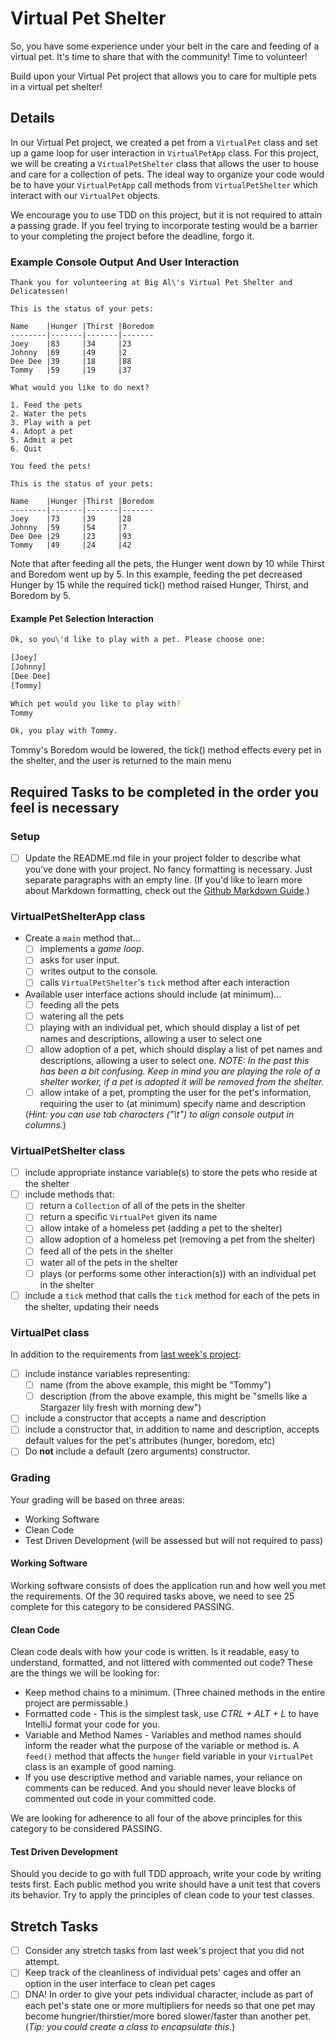 # Virtual Pet Shelter

So, you have some experience under your belt in the care and feeding of a virtual pet. 
It's time to share that with the community! Time to volunteer! 

Build upon your Virtual Pet project that allows you to care for multiple pets in a 
virtual pet shelter!

## Details

In our Virtual Pet project, we created a pet from a `VirtualPet` class 
and set up a game loop for user interaction in `VirtualPetApp` class. For this 
project, we will be creating a `VirtualPetShelter` class that allows the user to
 house and care for a collection of pets. The ideal way to organize your code would 
 be to have your `VirtualPetApp` call methods from `VirtualPetShelter` which interact 
 with our `VirtualPet` objects. 

We encourage you to use TDD on this project, but it is not required to attain a passing 
grade. If you feel trying to incorporate testing would be a barrier to your completing the 
project before the deadline, forgo it. 

### Example Console Output And User Interaction

```
Thank you for volunteering at Big Al\'s Virtual Pet Shelter and Delicatessen!

This is the status of your pets:

Name	|Hunger	|Thirst	|Boredom
--------|-------|-------|-------
Joey	|83     |34     |23
Johnny	|69     |49     |2
Dee Dee	|39     |18     |88
Tommy	|59     |19     |37

What would you like to do next?

1. Feed the pets
2. Water the pets
3. Play with a pet
4. Adopt a pet
5. Admit a pet
6. Quit

You feed the pets!

This is the status of your pets:

Name	|Hunger	|Thirst	|Boredom
--------|-------|-------|-------
Joey	|73     |39     |28
Johnny	|59     |54     |7
Dee Dee	|29     |23     |93
Tommy	|49     |24     |42
```
Note that after feeding all the pets, the Hunger went down by 10 while Thirst and Boredom went up by 5. In this example, feeding the pet decreased Hunger by 15 while the required tick() method raised Hunger, Thirst, and Boredom by 5. 

#### Example Pet Selection Interaction

```bash
Ok, so you\'d like to play with a pet. Please choose one:

[Joey] 
[Johnny]
[Dee Dee]
[Tommy] 

Which pet would you like to play with?
Tommy

Ok, you play with Tommy.
```
Tommy's Boredom would be lowered, the tick() method effects every pet in the shelter, and the user is returned to the main menu

## Required Tasks to be completed in the order you feel is necessary

### Setup
- [ ] Update the README.md file in your project folder to describe what you've done with your project. No fancy formatting is necessary. Just separate paragraphs with an empty line. (If you'd like to learn more about Markdown formatting, check out the [Github Markdown Guide](https://guides.github.com/features/mastering-markdown/).)

### VirtualPetShelterApp class

- Create a `main` method that…
	- [ ] implements a *game loop*.
	- [ ] asks for user input.
	- [ ] writes output to the console.
	- [ ] calls `VirtualPetShelter`'s `tick` method after each interaction

- Available user interface actions should include (at minimum)…
	- [ ] feeding all the pets
	- [ ] watering all the pets
	- [ ] playing with an individual pet, which should display a list of pet names and 
	descriptions, allowing a user to select one
	- [ ] allow adoption of a pet, which should display a list of pet names and 
	descriptions, allowing a user to select one.  _NOTE: In the past this has been 
	a bit confusing.  Keep in mind you are playing the role of a shelter worker, if a 
	pet is adopted it will be removed from the shelter._
	- [ ] allow intake of a pet, prompting the user for the pet's information, 
	requiring the user to (at minimum) specify name and description

	(*Hint: you can use tab characters ("\t") to align console output in columns.*)

### VirtualPetShelter class

- [ ] include appropriate instance variable(s) to store the pets who reside at the shelter
- [ ] include methods that:
	- [ ] return a `Collection` of all of the pets in the shelter
	- [ ] return a specific `VirtualPet` given its name
	- [ ] allow intake of a homeless pet (adding a pet to the shelter)
	- [ ] allow adoption of a homeless pet (removing a pet from the shelter)
	- [ ] feed all of the pets in the shelter
	- [ ] water all of the pets in the shelter
	- [ ] plays (or performs some other interaction(s)) with an individual pet in the shelter
- [ ] include a `tick` method that calls the `tick` method for each of the pets in the 
shelter, updating their needs

### VirtualPet class
	
In addition to the requirements from [last week's project](./virtual-pet):
- [ ] include instance variables representing:
	- [ ] name (from the above example, this might be "Tommy")
	- [ ] description (from the above example, this might be "smells like a Stargazer 
	lily fresh with morning dew")
- [ ] include a constructor that accepts a name and description
- [ ] include a constructor that, in addition to name and description, accepts default 
values for the pet's attributes (hunger, boredom, etc)
- [ ] Do **not** include a default (zero arguments) constructor.
 
### Grading
Your grading will be based on three areas:
- Working Software
- Clean Code
- Test Driven Development (will be assessed but will not required to pass) 

#### Working Software
Working software consists of does the application run and how well you met the requirements.  Of the 30 required tasks above, we need to see 25 complete for this category to be considered PASSING.

#### Clean Code
Clean code deals with how your code is written.  Is it readable, easy to understand, formatted, and not littered with commented out code?   These are the things we will be looking for:

- Keep method chains to a minimum. (Three chained methods in the entire project are permissable.)
- Formatted code - This is the simplest task, use _CTRL + ALT + L_ to have IntelliJ format your code for you.
- Variable and Method Names - Variables and method names should inform the reader what the purpose of the variable or method is.  A `feed()` method that affects the `hunger` field variable in your `VirtualPet` class is an example of good naming.
- If you use descriptive method and variable names, your reliance on comments can be reduced.  And you should never leave blocks of commented out code in your committed code. 


We are looking for adherence to all four of the above principles for this category to be considered PASSING.

#### Test Driven Development 
Should you decide to go with full TDD approach, write your code by writing tests first.  Each public method you write should have a unit test that covers its behavior.  Try to apply the principles of clean code to your test classes. 

## Stretch Tasks

- [ ] Consider any stretch tasks from last week's project that you did not attempt.
- [ ] Keep track of the cleanliness of individual pets' cages and offer an option in the user interface to clean pet cages
- [ ] DNA! In order to give your pets individual character, include as part of each pet's state one or more multipliers for needs so that one pet may become hungrier/thirstier/more bored slower/faster than another pet. (*Tip: you could create a class to encapsulate this.*)
